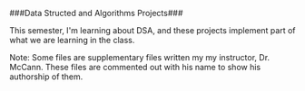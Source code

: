 ###Data Structed and Algorithms Projects###

This semester, I'm learning about DSA, and these projects implement
part of what we are learning in the class.

Note: Some files are supplementary files written my my instructor, Dr. McCann.
These files are commented out with his name to show his authorship of them.
